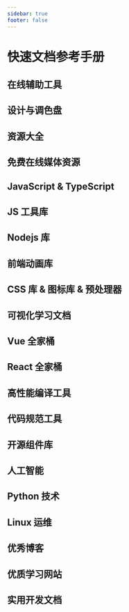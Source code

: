 ```yaml
---
sidebar: true
footer: false
---
```


# 快速文档参考手册

<script setup lang='ts'>
// import References from '../../../.vitepress/theme/components/References.vue'
import {FrontEndItems,
        JavaScriptItems, 
        JavaScriptToolItems, 
        NodejsItems, 
        AnimationLibItems,
        VisualizationItems,
        VueItems, 
        ReactItems, 
        ComponentLibItems, 
        PythonItems, 
        LinuxItems, 
        BlogItems,
        FormatItems,
        CssPreprocessorItems,
        AiItems,
        CompilerPreProcessorItems,
        LeaningWebsites,
        DevelopmentDocumentsItems,
        ColorPaletteItems,
        ResourceItems,
        MediaItems } from '../../../.vitepress/configuration/modules/sources'
</script>

## 在线辅助工具

<References :items="FrontEndItems" />

## 设计与调色盘

<References :items="ColorPaletteItems" />

## 资源大全

<References :items="ResourceItems" />

## 免费在线媒体资源

<References :items="MediaItems" />

## JavaScript & TypeScript

<References :items="JavaScriptItems"/>

## JS 工具库

<References :items="JavaScriptToolItems"/>

## Nodejs 库

<References :items="NodejsItems" />

## 前端动画库

<References :items="AnimationLibItems" />

## CSS 库 & 图标库 & 预处理器

<References :items="CssPreprocessorItems"/>

## 可视化学习文档

<References :items="VisualizationItems"/>

## Vue 全家桶

<References :items="VueItems"/>

## React 全家桶

<References :items="ReactItems"/>

## 高性能编译工具

<References :items="CompilerPreProcessorItems"/>

## 代码规范工具

<References :items="FormatItems"/>

## 开源组件库

<References :items="ComponentLibItems" />

## 人工智能

<References :items="AiItems"/>

## Python 技术

<References :items="PythonItems"/>

## Linux 运维

<References :items="LinuxItems"/>

## 优秀博客

<References :items="BlogItems"/>

## 优质学习网站

<References :items="LeaningWebsites"/>

## 实用开发文档

<References :items="DevelopmentDocumentsItems"/>
